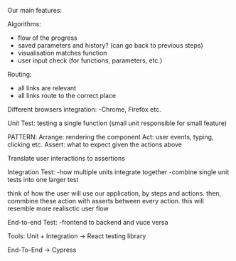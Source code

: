 Our main features:

Algorithms:
- flow of the progress
- saved parameters and history? (can go back to previous steps)
- visualisation matches function
- user input check (for functions, parameters, etc.)

Routing:
- all links are relevant
- all links route to the correct place

Different browsers integration:
-Chrome, Firefox etc.


Unit Test:
testing a single function (small unit responsible for small feature)

PATTERN:
Arrange: rendering the component
Act: user events, typing, clicking etc.
Assert: what to expect given the actions above

Translate user interactions to assertions


Integration Test:
-how multiple units integrate together
-combine single unit tests into one larger test

think of how the user will use our application, by steps and actions. then, commbine these action with asserts between every action.
this will resemble more realisctic user flow

End-to-end Test:
-frontend to backend and vuce versa

Tools:
Unit + Integration -> React testing library

End-To-End -> Cypress

